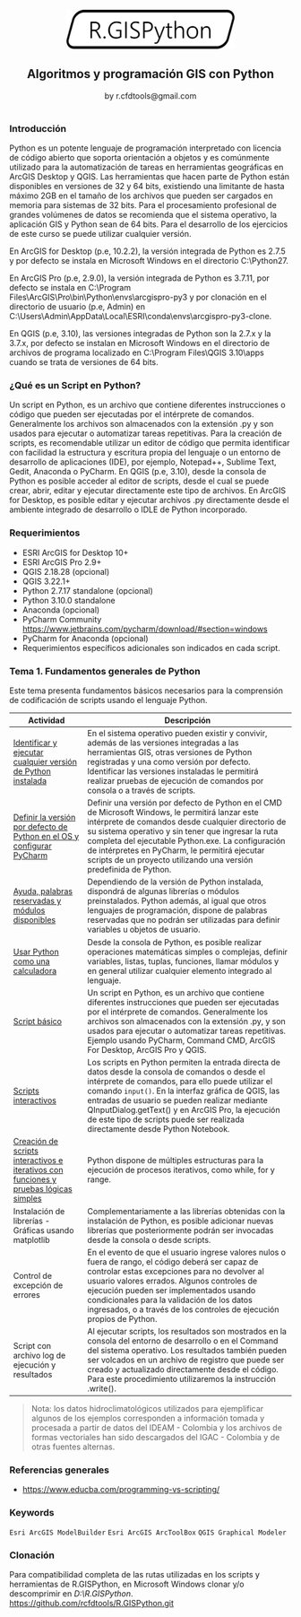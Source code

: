 <div align="center">
  <br>
  <img alt="R.HydroTools" src="https://github.com/rcfdtools/R.GISPython/blob/main/.Icons/R.GISPython.svg" width="300px">
  <h2>Algoritmos y programación GIS con Python</h2>
  by r.cfdtools@gmail.com
  <br><br>
</div>

### Introducción

Python es un potente lenguaje de programación interpretado con licencia de código abierto que soporta orientación a objetos y es comúnmente utilizado para la automatización de tareas en herramientas geográficas en ArcGIS Desktop y QGIS. Las herramientas que hacen parte de Python están disponibles en versiones de 32 y 64 bits, existiendo una limitante de hasta máximo 2GB en el tamaño de los archivos que pueden ser cargados en memoria para sistemas de 32 bits. Para el procesamiento profesional de grandes volúmenes de datos se recomienda que el sistema operativo, la aplicación GIS y Python sean de 64 bits. Para el desarrollo de los ejercicios de este curso se puede utilizar cualquier versión.

En ArcGIS for Desktop (p.e, 10.2.2), la versión integrada de Python es 2.7.5 y por defecto se instala en Microsoft Windows en el directorio C:\Python27.

En ArcGIS Pro (p.e, 2.9.0), la versión integrada de Python es 3.7.11, por defecto se instala en C:\Program Files\ArcGIS\Pro\bin\Python\envs\arcgispro-py3 y por clonación en el directorio de usuario (p.e, Admin) en C:\Users\Admin\AppData\Local\ESRI\conda\envs\arcgispro-py3-clone.

En QGIS (p.e, 3.10), las versiones integradas de Python son la 2.7.x y la 3.7.x, por defecto se instalan en Microsoft Windows en el directorio de archivos de programa localizado en C:\Program Files\QGIS 3.10\apps cuando se trata de versiones de 64 bits.


### ¿Qué es un Script en Python?

Un script en Python, es un archivo que contiene diferentes instrucciones o código que pueden ser ejecutadas por el intérprete de comandos. Generalmente los archivos son almacenados con la extensión .py y son usados para ejecutar o automatizar tareas repetitivas. Para la creación de scripts, es recomendable utilizar un editor de código que permita identificar con facilidad la estructura y escritura propia del lenguaje o un entorno de desarrollo de aplicaciones (IDE), por ejemplo, Notepad++, Sublime Text, Gedit, Anaconda o PyCharm. En QGIS (p.e, 3.10), desde la consola de Python es posible acceder al editor de scripts, desde el cual se puede crear, abrir, editar y ejecutar directamente este tipo de archivos. En ArcGIS for Desktop, es posible editar y ejecutar archivos .py directamente desde el ambiente integrado de desarrollo o IDLE de Python incorporado.


### Requerimientos

* ESRI ArcGIS for Desktop 10+
* ESRI ArcGIS Pro 2.9+
* QGIS 2.18.28 (opcional)
* QGIS 3.22.1+
* Python 2.7.17 standalone (opcional)
* Python 3.10.0 standalone
* Anaconda (opcional)
* PyCharm Community https://www.jetbrains.com/pycharm/download/#section=windows
* PyCharm for Anaconda (opcional)
* Requerimientos específicos adicionales son indicados en cada script.


### Tema 1. Fundamentos generales de Python

Este tema presenta fundamentos básicos necesarios para la comprensión de codificación de scripts usando el lenguaje Python.  

| Actividad                                                                                                                                                             | Descripción                                                                                                                                                                                                                                                                                                                                                        |
|-----------------------------------------------------------------------------------------------------------------------------------------------------------------------|--------------------------------------------------------------------------------------------------------------------------------------------------------------------------------------------------------------------------------------------------------------------------------------------------------------------------------------------------------------------|
| [Identificar y ejecutar cualquier versión de Python instalada](https://github.com/rcfdtools/R.GISPython/tree/main/PythonVersion)                                      | En el sistema operativo pueden existir y convivir, además de las versiones integradas a las herramientas GIS, otras versiones de Python registradas y una como versión por defecto. Identificar las versiones instaladas le permitirá realizar pruebas de ejecución de comandos por consola o a través de scripts.                                                 |
| [Definir la versión por defecto de Python en el OS y configurar PyCharm](https://github.com/rcfdtools/R.GISPython/tree/main/DefaultVersion)                           | Definir una versión por defecto de Python en el CMD de Microsoft Windows, le permitirá lanzar este intérprete de comandos desde cualquier directorio de su sistema operativo y sin tener que ingresar la ruta completa del ejecutable Python.exe. La configuración de intérpretes en PyCharm, le permitirá ejecutar scripts de un proyecto utilizando una versión predefinida de Python. |
| [Ayuda, palabras reservadas y módulos disponibles](https://github.com/rcfdtools/R.GISPython/tree/main/HelpModulesKeywords)                                            | Dependiendo de la versión de Python instalada, dispondrá de algunas librerías o módulos preinstalados. Python además, al igual que otros lenguajes de programación, dispone de palabras reservadas que no podrán ser utilizadas para definir variables u objetos de usuario.                                                                                       |
| [Usar Python como una calculadora](https://github.com/rcfdtools/R.GISPython/tree/main/PythonAsCalculator)                                                             | Desde la consola de Python, es posible realizar operaciones matemáticas simples o complejas, definir variables, listas, tuplas, funciones, llamar módulos y en general utilizar cualquier elemento integrado al lenguaje.                                                                                                                                          |
| [Script básico](https://github.com/rcfdtools/R.GISPython/tree/main/BasicScript)                                                                                       | Un script en Python, es un archivo que contiene diferentes instrucciones que pueden ser ejecutadas por el intérprete de comandos. Generalmente los archivos son almacenados con la extensión .py, y son usados para ejecutar o automatizar tareas repetitivas. Ejemplo usando PyCharm, Command CMD, ArcGIS For Desktop, ArcGIS Pro y QGIS.                         |
| [Scripts interactivos](https://github.com/rcfdtools/R.GISPython/tree/main/InteractiveScript)                                                                          | Los scripts en Python permiten la entrada directa de datos desde la consola de comandos o desde el intérprete de comandos, para ello puede utilizar el comando `input()`. En la interfaz gráfica de QGIS, las entradas de usuario se pueden realizar mediante QInputDialog.getText() y en ArcGIS Pro, la ejecución de este tipo de scripts puede ser realizada directamente desde Python Notebook.|
| [Creación de scripts interactivos e iterativos con funciones y pruebas lógicas simples](https://github.com/rcfdtools/R.GISPython/tree/main/InteractiveScriptFunction) | Python dispone de múltiples estructuras para la ejecución de procesos iterativos, como while, for y range.                                                                                                                                                                                                                                                         |
| Instalación de librerías - Gráficas usando matplotlib                                                                                                                 | Complementariamente a las librerías obtenidas con la instalación de Python, es posible adicionar nuevas librerías que posteriormente podrán ser invocadas desde la consola o desde scripts.                                                                                                                                                                        |
| Control de excepción de errores                                                                                                                                       | En el evento de que el usuario ingrese valores nulos o fuera de rango, el código deberá ser capaz de controlar estas excepciones para no devolver al usuario valores errados. Algunos controles de ejecución pueden ser implementados usando condicionales para la validación de los datos ingresados, o a través de los controles de ejecución propios de Python. |
| Script con archivo log de ejecución y resultados                                                                                                                      | Al ejecutar scripts, los resultados son mostrados en la consola del entorno de desarrollo o en el Command del sistema operativo. Los resultados también pueden ser volcados en un archivo de registro que puede ser creado y actualizado directamente desde el código. Para este procedimiento utilizaremos la instrucción .write().                               |

> Nota: los datos hidroclimatológicos utilizados para ejemplificar algunos de los ejemplos corresponden a información tomada y procesada a partir de datos del IDEAM - Colombia  y los archivos de formas vectoriales han sido descargados del IGAC - Colombia y de otras fuentes alternas.


### Referencias generales

* https://www.educba.com/programming-vs-scripting/


### Keywords

`Esri ArcGIS ModelBuilder` `Esri ArcGIS ArcToolBox` `QGIS Graphical Modeler`


### Clonación
Para compatibilidad completa de las rutas utilizadas en los scripts y herramientas de R.GISPython, en Microsoft Windows clonar y/o descomprimir en _D:\R.GISPython_. https://github.com/rcfdtools/R.GISPython.git
